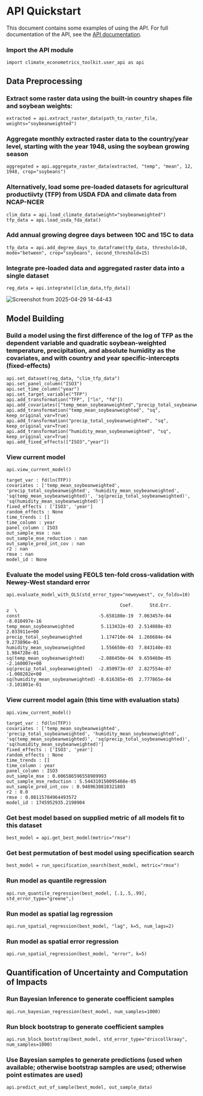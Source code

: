 # API Quickstart

This document contains some examples of using the API. For full documentation of the API, see the [API documentation](api_documentation.pdf).

### Import the API module

```
import climate_econometrics_toolkit.user_api as api
```

## Data Preprocessing

### Extract some raster data using the built-in country shapes file and soybean weights:
```
extracted = api.extract_raster_data(path_to_raster_file, weights="soybeanweighted")
```
### Aggregate monthly extracted raster data to the country/year level, starting with the year 1948, using the soybean growing season
```
aggregated = api.aggregate_raster_data(extracted, "temp", "mean", 12, 1948, crop="soybeans")
```

### Alternatively, load some pre-loaded datasets for agricultural productiivty (TFP) from USDA FDA and climate data from NCAP-NCER
```
clim_data = api.load_climate_data(weight="soybeanweighted")
tfp_data = api.load_usda_fda_data()
```
### Add annual growing degree days between 10C and 15C to data 
```
tfp_data = api.add_degree_days_to_dataframe(tfp_data, threshold=10, mode="between", crop="soybeans", second_threshold=15)
```
### Integrate pre-loaded data and aggregated raster data into a single dataset
```
reg_data = api.integrate([clim_data,tfp_data])
```
![Screenshot from 2025-04-29 14-44-43](https://github.com/user-attachments/assets/ffcbb074-d010-426a-b3ec-56f2b5390a9a)

## Model Building

### Build a model using the first difference of the log of TFP as the dependent variable and quadratic soybean-weighted temperature, precipitation, and absolute humidity as the covariates, and with country and year specific-intercepts (fixed-effects)
```
api.set_dataset(reg_data, "clim_tfp_data")
api.set_panel_column("ISO3")
api.set_time_column("year")
api.set_target_variable("TFP")
api.add_transformation("TFP", ["ln", "fd"])
api.add_covariates(["temp_mean_soybeanweighted","precip_total_soybeanweighted","humidity_mean_soybeanweighted"])
api.add_transformation("temp_mean_soybeanweighted", "sq", keep_original_var=True)
api.add_transformation("precip_total_soybeanweighted", "sq", keep_original_var=True)
api.add_transformation("humidity_mean_soybeanweighted", "sq", keep_original_var=True)
api.add_fixed_effects(["ISO3","year"])
```

### View current model
```
api.view_current_model()
```
```
target_var : fd(ln(TFP))
covariates : ['temp_mean_soybeanweighted', 'precip_total_soybeanweighted', 'humidity_mean_soybeanweighted', 'sq(temp_mean_soybeanweighted)', 'sq(precip_total_soybeanweighted)', 'sq(humidity_mean_soybeanweighted)']
fixed_effects : ['ISO3', 'year']
random_effects : None
time_trends : []
time_column : year
panel_column : ISO3
out_sample_mse : nan
out_sample_mse_reduction : nan
out_sample_pred_int_cov : nan
r2 : nan
rmse : nan
model_id : None
```

### Evaluate the model using FEOLS ten-fold cross-validation with Newey-West standard error
```
api.evaluate_model_with_OLS(std_error_type="neweywest", cv_folds=10)
```
```
                                          Coef.      Std.Err.             z  \
const                             -5.658180e-19  7.063457e-04 -8.010497e-16   
temp_mean_soybeanweighted          5.113432e-03  2.514088e-03  2.033911e+00   
precip_total_soybeanweighted       1.174710e-04  1.266684e-04  9.273896e-01   
humidity_mean_soybeanweighted      1.556650e-03  7.843140e-03  1.984728e-01   
sq(temp_mean_soybeanweighted)     -2.086450e-04  9.659460e-05 -2.160007e+00   
sq(precip_total_soybeanweighted)  -2.850973e-07  2.827554e-07 -1.008282e+00   
sq(humidity_mean_soybeanweighted) -8.616385e-05  2.777865e-04 -3.101801e-01
```

### View current model again (this time with evaluation stats)
```
api.view_current_model()
```
```
target_var : fd(ln(TFP))
covariates : ['temp_mean_soybeanweighted', 'precip_total_soybeanweighted', 'humidity_mean_soybeanweighted', 'sq(temp_mean_soybeanweighted)', 'sq(precip_total_soybeanweighted)', 'sq(humidity_mean_soybeanweighted)']
fixed_effects : ['ISO3', 'year']
random_effects : None
time_trends : []
time_column : year
panel_column : ISO3
out_sample_mse : 0.006586596558989993
out_sample_mse_reduction : 5.544310150095468e-05
out_sample_pred_int_cov : 0.9489630810321803
r2 : 0.0
rmse : 0.08115784964493572
model_id : 1745952935.2198904
```

### Get best model based on supplied metric of all models fit to this dataset
```
best_model = api.get_best_model(metric="rmse")
```

### Get best permutation of best model using specification search
```
best_model = run_specification_search(best_model, metric="rmse")
```

### Run model as quantile regression
```
api.run_quantile_regression(best_model, [.1,.5,.99], std_error_type="greene",)
```

### Run model as spatial lag regression
```
api.run_spatial_regression(best_model, "lag", k=5, num_lags=2)
```

### Run model as spatial error regression
```
api.run_spatial_regression(best_model, "error", k=5)
```

## Quantification of Uncertainty and Computation of Impacts

### Run Bayesian Inference to generate coefficient samples
```
api.run_bayesian_regression(best_model, num_samples=1000)
```
### Run block bootstrap to generate coefficient samples
```
api.run_block_bootstrap(best_model, std_error_type="driscollkraay", num_samples=1000)
```
### Use Bayesian samples to generate predictions (used when available; otherwise bootstrap samples are used; otherwise point estimates are used)
```
api.predict_out_of_sample(best_model, out_sample_data)
```

